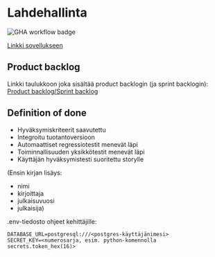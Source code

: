 # Lahdehallinta
![GHA workflow badge](https://github.com/AlTu774/Lahdehallinta/workflows/CI/badge.svg)


[Linkki sovellukseen](https://lahdehallintasovellus.fly.dev/)
## Product backlog
Linkki taulukkoon joka sisältää product backlogin (ja sprint backlogin):
[Product backlog/Sprint backlog](https://helsinkifi-my.sharepoint.com/:x:/g/personal/mseppi_ad_helsinki_fi/EQIaYfH__HREsC9fgOU2kWkBV-iNEZ-LmgMrs8Rvv2edrQ?e=hAhW0N)

## Definition of done
- Hyväksymiskriteerit saavutettu
- Integroitu tuotantoversioon
- Automaattiset regressiotestit menevät läpi
- Toiminnallisuuden yksikkötestit menevät läpi
- Käyttäjän hyväksymistesti suoritettu storylle

(Ensin kirjan lisäys:
- nimi
- kirjoittaja
- julkaisuvuosi
- julkaisija)

.env-tiedosto ohjeet kehittäjille:

```
DATABASE_URL=postgresql:///<postgres-käyttäjänimesi>
SECRET_KEY=<numerosarja, esim. python-komennolla secrets.token_hex(16)>
```
